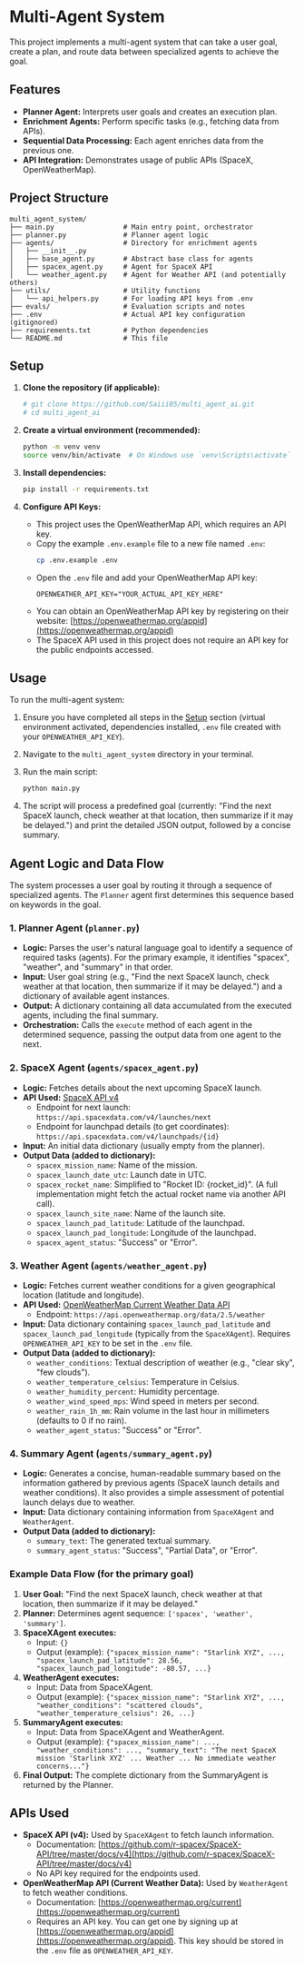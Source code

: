 # Multi-Agent System

This project implements a multi-agent system that can take a user goal, create a plan, and route data between specialized agents to achieve the goal.

## Features
- **Planner Agent:** Interprets user goals and creates an execution plan.
- **Enrichment Agents:** Perform specific tasks (e.g., fetching data from APIs).
- **Sequential Data Processing:** Each agent enriches data from the previous one.
- **API Integration:** Demonstrates usage of public APIs (SpaceX, OpenWeatherMap).

## Project Structure
```
multi_agent_system/
├── main.py                 # Main entry point, orchestrator
├── planner.py              # Planner agent logic
├── agents/                 # Directory for enrichment agents
│   ├── __init__.py
│   ├── base_agent.py       # Abstract base class for agents
│   ├── spacex_agent.py     # Agent for SpaceX API
│   └── weather_agent.py    # Agent for Weather API (and potentially others)
├── utils/                  # Utility functions
│   └── api_helpers.py      # For loading API keys from .env
├── evals/                  # Evaluation scripts and notes
├── .env                    # Actual API key configuration (gitignored)
├── requirements.txt        # Python dependencies
└── README.md               # This file
```

## Setup

1.  **Clone the repository (if applicable):**
    ```bash
    # git clone https://github.com/Saiii05/multi_agent_ai.git
    # cd multi_agent_ai
    ```

2.  **Create a virtual environment (recommended):**
    ```bash
    python -m venv venv
    source venv/bin/activate  # On Windows use `venv\Scripts\activate`
    ```

3.  **Install dependencies:**
    ```bash
    pip install -r requirements.txt
    ```

4.  **Configure API Keys:**
    *   This project uses the OpenWeatherMap API, which requires an API key.
    *   Copy the example `.env.example` file to a new file named `.env`:
        ```bash
        cp .env.example .env
        ```
    *   Open the `.env` file and add your OpenWeatherMap API key:
        ```
        OPENWEATHER_API_KEY="YOUR_ACTUAL_API_KEY_HERE"
        ```
    *   You can obtain an OpenWeatherMap API key by registering on their website: [https://openweathermap.org/appid](https://openweathermap.org/appid)
    *   The SpaceX API used in this project does not require an API key for the public endpoints accessed.

## Usage

To run the multi-agent system:

1.  Ensure you have completed all steps in the [Setup](#setup) section (virtual environment activated, dependencies installed, `.env` file created with your `OPENWEATHER_API_KEY`).
2.  Navigate to the `multi_agent_system` directory in your terminal.
3.  Run the main script:

    ```bash
    python main.py
    ```

4.  The script will process a predefined goal (currently: "Find the next SpaceX launch, check weather at that location, then summarize if it may be delayed.") and print the detailed JSON output, followed by a concise summary.

## Agent Logic and Data Flow

The system processes a user goal by routing it through a sequence of specialized agents. The `Planner` agent first determines this sequence based on keywords in the goal.

### 1. Planner Agent (`planner.py`)
*   **Logic:** Parses the user's natural language goal to identify a sequence of required tasks (agents). For the primary example, it identifies "spacex", "weather", and "summary" in that order.
*   **Input:** User goal string (e.g., "Find the next SpaceX launch, check weather at that location, then summarize if it may be delayed.") and a dictionary of available agent instances.
*   **Output:** A dictionary containing all data accumulated from the executed agents, including the final summary.
*   **Orchestration:** Calls the `execute` method of each agent in the determined sequence, passing the output data from one agent to the next.

### 2. SpaceX Agent (`agents/spacex_agent.py`)
*   **Logic:** Fetches details about the next upcoming SpaceX launch.
*   **API Used:** [SpaceX API v4](https://github.com/r-spacex/SpaceX-API/tree/master/docs/v4)
    *   Endpoint for next launch: `https://api.spacexdata.com/v4/launches/next`
    *   Endpoint for launchpad details (to get coordinates): `https://api.spacexdata.com/v4/launchpads/{id}`
*   **Input:** An initial data dictionary (usually empty from the planner).
*   **Output Data (added to dictionary):**
    *   `spacex_mission_name`: Name of the mission.
    *   `spacex_launch_date_utc`: Launch date in UTC.
    *   `spacex_rocket_name`: Simplified to "Rocket ID: {rocket_id}". (A full implementation might fetch the actual rocket name via another API call).
    *   `spacex_launch_site_name`: Name of the launch site.
    *   `spacex_launch_pad_latitude`: Latitude of the launchpad.
    *   `spacex_launch_pad_longitude`: Longitude of the launchpad.
    *   `spacex_agent_status`: "Success" or "Error".

### 3. Weather Agent (`agents/weather_agent.py`)
*   **Logic:** Fetches current weather conditions for a given geographical location (latitude and longitude).
*   **API Used:** [OpenWeatherMap Current Weather Data API](https://openweathermap.org/current)
    *   Endpoint: `https://api.openweathermap.org/data/2.5/weather`
*   **Input:** Data dictionary containing `spacex_launch_pad_latitude` and `spacex_launch_pad_longitude` (typically from the `SpaceXAgent`). Requires `OPENWEATHER_API_KEY` to be set in the `.env` file.
*   **Output Data (added to dictionary):**
    *   `weather_conditions`: Textual description of weather (e.g., "clear sky", "few clouds").
    *   `weather_temperature_celsius`: Temperature in Celsius.
    *   `weather_humidity_percent`: Humidity percentage.
    *   `weather_wind_speed_mps`: Wind speed in meters per second.
    *   `weather_rain_1h_mm`: Rain volume in the last hour in millimeters (defaults to 0 if no rain).
    *   `weather_agent_status`: "Success" or "Error".

### 4. Summary Agent (`agents/summary_agent.py`)
*   **Logic:** Generates a concise, human-readable summary based on the information gathered by previous agents (SpaceX launch details and weather conditions). It also provides a simple assessment of potential launch delays due to weather.
*   **Input:** Data dictionary containing information from `SpaceXAgent` and `WeatherAgent`.
*   **Output Data (added to dictionary):**
    *   `summary_text`: The generated textual summary.
    *   `summary_agent_status`: "Success", "Partial Data", or "Error".

### Example Data Flow (for the primary goal)

1.  **User Goal:** "Find the next SpaceX launch, check weather at that location, then summarize if it may be delayed."
2.  **Planner:** Determines agent sequence: `['spacex', 'weather', 'summary']`.
3.  **SpaceXAgent executes:**
    *   Input: `{}`
    *   Output (example): `{"spacex_mission_name": "Starlink XYZ", ..., "spacex_launch_pad_latitude": 28.56, "spacex_launch_pad_longitude": -80.57, ...}`
4.  **WeatherAgent executes:**
    *   Input: Data from SpaceXAgent.
    *   Output (example): `{"spacex_mission_name": "Starlink XYZ", ..., "weather_conditions": "scattered clouds", "weather_temperature_celsius": 26, ...}`
5.  **SummaryAgent executes:**
    *   Input: Data from SpaceXAgent and WeatherAgent.
    *   Output (example): `{"spacex_mission_name": ..., "weather_conditions": ..., "summary_text": "The next SpaceX mission 'Starlink XYZ' ... Weather ... No immediate weather concerns..."}`
6.  **Final Output:** The complete dictionary from the SummaryAgent is returned by the Planner.

## APIs Used

*   **SpaceX API (v4):** Used by `SpaceXAgent` to fetch launch information.
    *   Documentation: [https://github.com/r-spacex/SpaceX-API/tree/master/docs/v4](https://github.com/r-spacex/SpaceX-API/tree/master/docs/v4)
    *   No API key required for the endpoints used.
*   **OpenWeatherMap API (Current Weather Data):** Used by `WeatherAgent` to fetch weather conditions.
    *   Documentation: [https://openweathermap.org/current](https://openweathermap.org/current)
    *   Requires an API key. You can get one by signing up at [https://openweathermap.org/appid](https://openweathermap.org/appid). This key should be stored in the `.env` file as `OPENWEATHER_API_KEY`.

```
